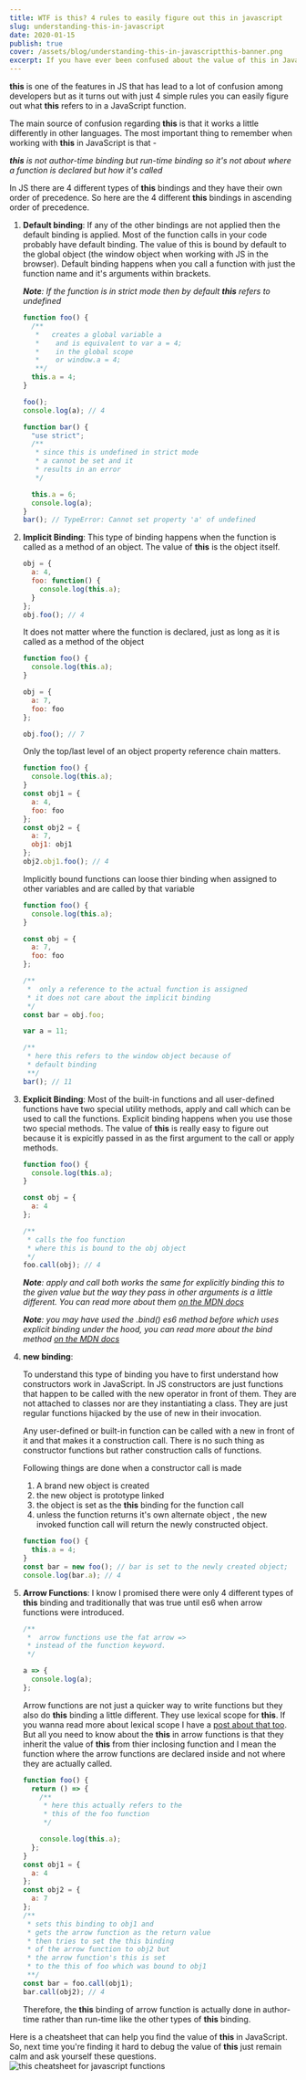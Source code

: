 ```yaml
---
title: WTF is this? 4 rules to easily figure out this in javascript
slug: understanding-this-in-javascript
date: 2020-01-15
publish: true
cover: /assets/blog/understanding-this-in-javascriptthis-banner.png
excerpt: If you have ever been confused about the value of this in Javascript then this guide will help you figure out how you can easily tackle this problem (no pun intended). There's a cheatsheet at the end that can help you quickly figure out the value of this if you wanna skip to that.
---
```


**this** is one of the features in JS that has lead to a lot of confusion among developers but as it turns out with just 4 simple rules you can easily figure out what **this** refers to in a JavaScript function.

The main source of confusion regarding **this** is that it works a little differently in other languages. The most important thing to remember when working with **this** in JavaScript is that -

_**this** is not author-time binding but run-time binding so it's not about where a function is declared but how it's called_

In JS there are 4 different types of **this** bindings and they have their own order of precedence. So here are the 4 different **this** bindings in ascending order of precedence.

1. **Default binding**:
   If any of the other bindings are not applied then the default binding is applied. Most of the function calls in your code probably have default binding. The value of this is bound by default to the global object (the window object when working with JS in the browser). Default binding happens when you call a function with just the function name and it's arguments within brackets.

   _**Note**: If the function is in strict mode then by default **this** refers to undefined_

   ```javascript
   function foo() {
     /**
      *   creates a global variable a
      *    and is equivalent to var a = 4;
      *    in the global scope
      *    or window.a = 4;
      **/
     this.a = 4;
   }

   foo();
   console.log(a); // 4

   function bar() {
     "use strict";
     /**
      * since this is undefined in strict mode
      * a cannot be set and it
      * results in an error
      */

     this.a = 6;
     console.log(a);
   }
   bar(); // TypeError: Cannot set property 'a' of undefined
   ```

2. **Implicit Binding**:
   This type of binding happens when the function is called as a method of an object. The value of **this** is the object itself.

   ```javascript
   obj = {
     a: 4,
     foo: function() {
       console.log(this.a);
     }
   };
   obj.foo(); // 4
   ```

   It does not matter where the function is declared, just as long as it is called as a method of the object

   ```javascript
   function foo() {
     console.log(this.a);
   }

   obj = {
     a: 7,
     foo: foo
   };

   obj.foo(); // 7
   ```

   Only the top/last level of an object property reference chain matters.

   ```javascript
   function foo() {
     console.log(this.a);
   }
   const obj1 = {
     a: 4,
     foo: foo
   };
   const obj2 = {
     a: 7,
     obj1: obj1
   };
   obj2.obj1.foo(); // 4
   ```

   Implicitly bound functions can loose thier binding when assigned to other variables and are called by that variable

   ```javascript
   function foo() {
     console.log(this.a);
   }

   const obj = {
     a: 7,
     foo: foo
   };

   /**
    *  only a reference to the actual function is assigned
    * it does not care about the implicit binding
    */
   const bar = obj.foo;

   var a = 11;

   /**
    * here this refers to the window object because of
    * default binding
    **/
   bar(); // 11
   ```

3. **Explicit Binding**:
   Most of the built-in functions and all user-defined functions have two special utility methods, apply and call which can be used to call the functions. Explicit binding happens when you use those two special methods. The value of **this** is really easy to figure out because it is expicitly passed in as the first argument to the call or apply methods.

   ```javascript
   function foo() {
     console.log(this.a);
   }

   const obj = {
     a: 4
   };

   /**
    * calls the foo function
    * where this is bound to the obj object
    */
   foo.call(obj); // 4
   ```

   _**Note**: apply and call both works the same for explicitly binding this to the given value but the way they pass in other arguments is a little different. You can read more about them [on the MDN docs](https://developer.mozilla.org/en-US/docs/Web/JavaScript/Reference/Global_Objects/Function/apply)_

   _**Note**: you may have used the .bind() es6 method before which uses explicit binding under the hood, you can read more about the bind method [on the MDN docs](https://developer.mozilla.org/en-US/docs/Web/JavaScript/Reference/Global_Objects/Function/bind)_

4. **new binding**:

   To understand this type of binding you have to first understand how constructors work in JavaScript. In JS constructors are just functions that happen to be called with the new operator in front of them. They are not attached to classes nor are they instantiating a class. They are just regular functions hijacked by the use of new in their invocation.

   Any user-defined or built-in function can be called with a new in front of it and that makes it a construction call. There is no such thing as constructor functions but rather construction calls of functions.

   Following things are done when a constructor call is made

   1. A brand new object is created
   2. the new object is prototype linked
   3. the object is set as the **this** binding for the function call
   4. unless the function returns it's own alternate object , the new invoked function call will return the newly constructed object.

   ```javascript
   function foo() {
     this.a = 4;
   }
   const bar = new foo(); // bar is set to the newly created object;
   console.log(bar.a); // 4
   ```

5. **Arrow Functions**:
   I know I promised there were only 4 different types of **this** binding and traditionally that was true until es6 when arrow functions were introduced.

   ```javascript
   /**
    *  arrow functions use the fat arrow =>
    * instead of the function keyword.
    */

   a => {
     console.log(a);
   };
   ```

   Arrow functions are not just a quicker way to write functions but they also do **this** binding a little different. They use lexical scope for **this**. If you wanna read more about lexical scope I have a [post about that too](https://www.studiodagger.com/lexical-scope-and-closures). But all you need to know about the **this** in arrow functions is that they inherit the value of **this** from thier inclosing function and I mean the function where the arrow functions are declared inside and not where they are actually called.

   ```javascript
   function foo() {
     return () => {
       /**
        * here this actually refers to the
        * this of the foo function
        */

       console.log(this.a);
     };
   }
   const obj1 = {
     a: 4
   };
   const obj2 = {
     a: 7
   };
   /**
    * sets this binding to obj1 and
    * gets the arrow function as the return value
    * then tries to set the this binding
    * of the arrow function to obj2 but
    * the arrow function's this is set
    * to the this of foo which was bound to obj1
    **/
   const bar = foo.call(obj1);
   bar.call(obj2); // 4
   ```

   Therefore, the **this** binding of arrow function is actually done in author-time rather than run-time like the other types of **this** binding.

Here is a cheatsheet that can help you find the value of **this** in JavaScript. So, next time you're finding it hard to debug the value of **this** just remain calm and ask yourself these questions.
![this cheatsheet for javascript functions](/assets/blog/understanding-this-in-javascriptthis-cheatsheet.png)
